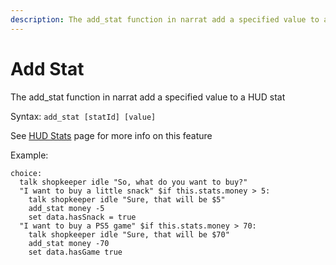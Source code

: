 ```yaml
---
description: The add_stat function in narrat add a specified value to a HUD stat
---
```


# Add Stat

The add_stat function in narrat add a specified value to a HUD stat

Syntax: `add_stat [statId] [value]`

See [HUD Stats](../../features/hud-stats.md) page for more info on this feature

Example:

```narrat
choice:
  talk shopkeeper idle "So, what do you want to buy?"
  "I want to buy a little snack" $if this.stats.money > 5:
    talk shopkeeper idle "Sure, that will be $5"
    add_stat money -5
    set data.hasSnack = true
  "I want to buy a PS5 game" $if this.stats.money > 70:
    talk shopkeeper idle "Sure, that will be $70"
    add_stat money -70
    set data.hasGame true
```
